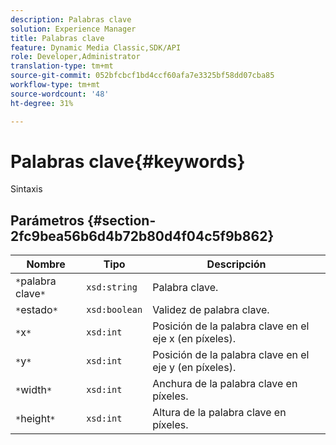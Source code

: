 ```yaml
---
description: Palabras clave
solution: Experience Manager
title: Palabras clave
feature: Dynamic Media Classic,SDK/API
role: Developer,Administrator
translation-type: tm+mt
source-git-commit: 052bfcbcf1bd4ccf60afa7e3325bf58dd07cba85
workflow-type: tm+mt
source-wordcount: '48'
ht-degree: 31%

---
```



# Palabras clave{#keywords}

Sintaxis

## Parámetros {#section-2fc9bea56b6d4b72b80d4f04c5f9b862}

| Nombre | Tipo | Descripción |
|---|---|---|
| `*`palabra clave`*` | `xsd:string` | Palabra clave. |
| `*`estado`*` | `xsd:boolean` | Validez de palabra clave. |
| `*`x`*` | `xsd:int` | Posición de la palabra clave en el eje x (en píxeles). |
| `*`y`*` | `xsd:int` | Posición de la palabra clave en el eje y (en píxeles). |
| `*`width`*` | `xsd:int` | Anchura de la palabra clave en píxeles. |
| `*`height`*` | `xsd:int` | Altura de la palabra clave en píxeles. |

